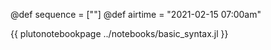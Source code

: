 @def sequence = [""]
@def airtime = "2021-02-15 07:00am"

{{ plutonotebookpage ../notebooks/basic_syntax.jl }}
